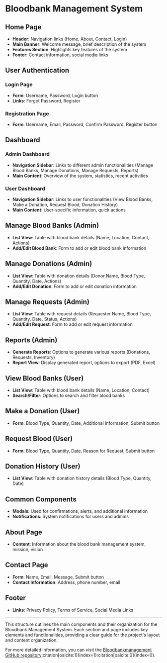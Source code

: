 # Bloodbank Management System

## Home Page
- **Header**: Navigation links (Home, About, Contact, Login)
- **Main Banner**: Welcome message, brief description of the system
- **Features Section**: Highlights key features of the system
- **Footer**: Contact information, social media links

## User Authentication
### Login Page
- **Form**: Username, Password, Login button
- **Links**: Forgot Password, Register

### Registration Page
- **Form**: Username, Email, Password, Confirm Password, Register button

## Dashboard
### Admin Dashboard
- **Navigation Sidebar**: Links to different admin functionalities (Manage Blood Banks, Manage Donations, Manage Requests, Reports)
- **Main Content**: Overview of the system, statistics, recent activities

### User Dashboard
- **Navigation Sidebar**: Links to user functionalities (View Blood Banks, Make a Donation, Request Blood, Donation History)
- **Main Content**: User-specific information, quick actions

## Manage Blood Banks (Admin)
- **List View**: Table with blood bank details (Name, Location, Contact, Actions)
- **Add/Edit Blood Bank**: Form to add or edit blood bank information

## Manage Donations (Admin)
- **List View**: Table with donation details (Donor Name, Blood Type, Quantity, Date, Actions)
- **Add/Edit Donation**: Form to add or edit donation information

## Manage Requests (Admin)
- **List View**: Table with request details (Requester Name, Blood Type, Quantity, Date, Status, Actions)
- **Add/Edit Request**: Form to add or edit request information

## Reports (Admin)
- **Generate Reports**: Options to generate various reports (Donations, Requests, Inventory)
- **Report View**: Display generated report, options to export (PDF, Excel)

## View Blood Banks (User)
- **List View**: Table with blood bank details (Name, Location, Contact)
- **Search/Filter**: Options to search and filter blood banks

## Make a Donation (User)
- **Form**: Blood Type, Quantity, Date, Additional Information, Submit button

## Request Blood (User)
- **Form**: Blood Type, Quantity, Date, Reason for Request, Submit button

## Donation History (User)
- **List View**: Table with donation history details (Blood Type, Quantity, Date)

## Common Components
- **Modals**: Used for confirmations, alerts, and additional information
- **Notifications**: System notifications for users and admins

## About Page
- **Content**: Information about the blood bank management system, mission, vision

## Contact Page
- **Form**: Name, Email, Message, Submit button
- **Contact Information**: Address, phone number, email

## Footer
- **Links**: Privacy Policy, Terms of Service, Social Media Links

---

This structure outlines the main components and their organization for the Bloodbank Management System. Each section and page includes key elements and functionalities, providing a clear guide for the project's layout and content organization.

For more detailed information, you can visit the [Bloodbankmanagement GitHub repository](https://github.com/Example-6/Bloodbankmanagement)&#8203;:citation[oaicite:1]{index=1}&#8203;&#8203;:citation[oaicite:0]{index=0}&#8203;.

